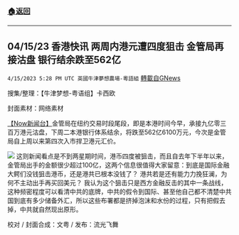 ###  [:house:返回](README.md)
---


## 04/15/23 香港快讯  两周内港元遭四度狙击 金管局再接沽盘 银行结余跌至562亿
`4/15/2023 5:28 PM UTC 英國牛津夢想農場-粵語組` [轉載自GNews](https://gnews.org/articles/1145555)

搜集/整理：【牛津梦想\-粤语组】卡西欧

封面素材：网络素材

  

[【Now新闻台】](https://news.now.com/home/finance/player?newsId=514174)金管局在纽约交易时段尾段，即是本港时间今早，承接九亿零三百万港元沽盘，下周二本港银行体系结余，将跌至562亿6100万元，今次是金管局自上周以来第四次入市捍卫港元汇价。


![](https://i.imgur.com/tpkixnt.png)
这则新闻看点是不到两星期时间，港币四度被狙击，而且自去年下半年以来，金管局出手的金额很少超过100亿，这两个信息很值得大家留意：到底是国际金融大鳄们没钱狙击港币，还是港共已根本没钱了？ 港共若是还有能力力挽狂澜，为何不主动出手再买回美元？ 我认为这个狙击只是西方金融反击的其中一条战线，这种频密程度可以看清中共的底牌，中共的假令到国际、甚至他自己都不清楚中共国到底有多少储备外汇，所以这些布署都是挤掉泡沫和水份的过程，只有把假去掉，中共就自然现出原形。 

  

校对 / 封面合成：文粤 / 发布：流光飞舞

